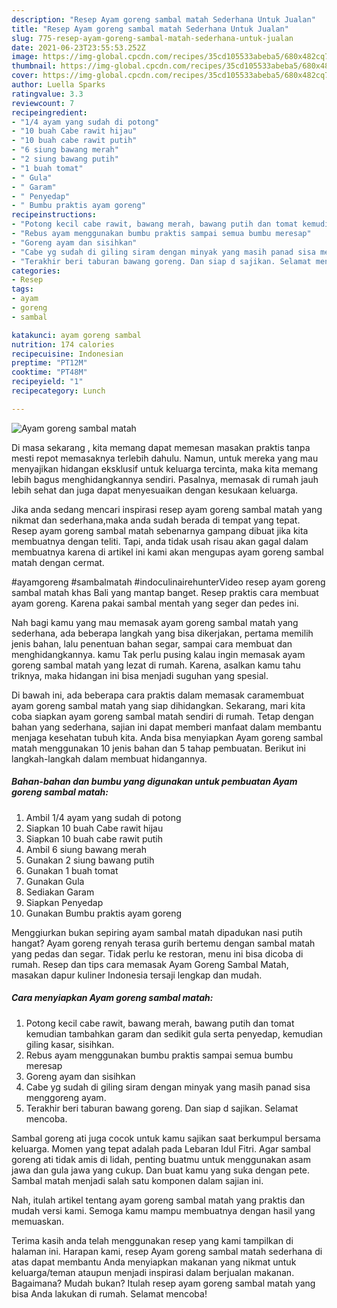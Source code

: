 ```yaml
---
description: "Resep Ayam goreng sambal matah Sederhana Untuk Jualan"
title: "Resep Ayam goreng sambal matah Sederhana Untuk Jualan"
slug: 775-resep-ayam-goreng-sambal-matah-sederhana-untuk-jualan
date: 2021-06-23T23:55:53.252Z
image: https://img-global.cpcdn.com/recipes/35cd105533abeba5/680x482cq70/ayam-goreng-sambal-matah-foto-resep-utama.jpg
thumbnail: https://img-global.cpcdn.com/recipes/35cd105533abeba5/680x482cq70/ayam-goreng-sambal-matah-foto-resep-utama.jpg
cover: https://img-global.cpcdn.com/recipes/35cd105533abeba5/680x482cq70/ayam-goreng-sambal-matah-foto-resep-utama.jpg
author: Luella Sparks
ratingvalue: 3.3
reviewcount: 7
recipeingredient:
- "1/4 ayam yang sudah di potong"
- "10 buah Cabe rawit hijau"
- "10 buah cabe rawit putih"
- "6 siung bawang merah"
- "2 siung bawang putih"
- "1 buah tomat"
- " Gula"
- " Garam"
- " Penyedap"
- " Bumbu praktis ayam goreng"
recipeinstructions:
- "Potong kecil cabe rawit, bawang merah, bawang putih dan tomat kemudian tambahkan garam dan sedikit gula serta penyedap, kemudian giling kasar, sisihkan."
- "Rebus ayam menggunakan bumbu praktis sampai semua bumbu meresap"
- "Goreng ayam dan sisihkan"
- "Cabe yg sudah di giling siram dengan minyak yang masih panad sisa menggoreng ayam."
- "Terakhir beri taburan bawang goreng. Dan siap d sajikan. Selamat mencoba."
categories:
- Resep
tags:
- ayam
- goreng
- sambal

katakunci: ayam goreng sambal 
nutrition: 174 calories
recipecuisine: Indonesian
preptime: "PT12M"
cooktime: "PT48M"
recipeyield: "1"
recipecategory: Lunch

---
```



![Ayam goreng sambal matah](https://img-global.cpcdn.com/recipes/35cd105533abeba5/680x482cq70/ayam-goreng-sambal-matah-foto-resep-utama.jpg)

Di masa  sekarang , kita memang dapat memesan masakan praktis tanpa mesti repot memasaknya terlebih dahulu. Namun, untuk mereka yang mau menyajikan hidangan eksklusif untuk keluarga tercinta, maka kita memang lebih bagus menghidangkannya sendiri. Pasalnya, memasak di rumah jauh lebih sehat dan juga dapat menyesuaikan dengan kesukaan keluarga.

Jika anda sedang mencari inspirasi resep ayam goreng sambal matah yang nikmat dan sederhana,maka anda sudah berada di tempat yang tepat. Resep ayam goreng sambal matah  sebenarnya gampang dibuat jika kita membuatnya dengan teliti. Tapi, anda tidak usah risau akan gagal dalam membuatnya 
karena di artikel ini kami akan mengupas ayam goreng sambal matah dengan cermat.  

#ayamgoreng #sambalmatah #indoculinairehunterVideo resep ayam goreng sambal matah khas Bali yang mantap banget. Resep praktis cara membuat ayam goreng. Karena pakai sambal mentah yang seger dan pedes ini.

Nah bagi kamu yang mau memasak ayam goreng sambal matah yang sederhana, ada beberapa langkah yang bisa dikerjakan, pertama memilih jenis bahan, lalu penentuan bahan segar, sampai cara membuat dan menghidangkannya. kamu Tak perlu pusing kalau ingin memasak ayam goreng sambal matah yang lezat di rumah. Karena, asalkan kamu  tahu triknya, maka hidangan ini bisa menjadi suguhan yang spesial.

Di bawah ini, ada beberapa cara praktis  dalam memasak caramembuat ayam goreng sambal matah yang siap dihidangkan. Sekarang, mari kita coba siapkan ayam goreng sambal matah sendiri di rumah. Tetap dengan bahan yang sederhana, sajian ini dapat memberi manfaat dalam membantu menjaga kesehatan tubuh kita. Anda bisa menyiapkan Ayam goreng sambal matah menggunakan 10 jenis bahan dan 5 tahap pembuatan. Berikut ini langkah-langkah dalam membuat hidangannya.

<!--inarticleads1-->

##### Bahan-bahan dan bumbu yang digunakan untuk pembuatan Ayam goreng sambal matah:

1. Ambil 1/4 ayam yang sudah di potong
1. Siapkan 10 buah Cabe rawit hijau
1. Siapkan 10 buah cabe rawit putih
1. Ambil 6 siung bawang merah
1. Gunakan 2 siung bawang putih
1. Gunakan 1 buah tomat
1. Gunakan  Gula
1. Sediakan  Garam
1. Siapkan  Penyedap
1. Gunakan  Bumbu praktis ayam goreng


Menggiurkan bukan sepiring ayam sambal matah dipadukan nasi putih hangat? Ayam goreng renyah terasa gurih bertemu dengan sambal matah yang pedas dan segar. Tidak perlu ke restoran, menu ini bisa dicoba di rumah. Resep dan tips cara memasak Ayam Goreng Sambal Matah, masakan dapur kuliner Indonesia tersaji lengkap dan mudah. 

<!--inarticleads2-->

##### Cara menyiapkan Ayam goreng sambal matah:

1. Potong kecil cabe rawit, bawang merah, bawang putih dan tomat kemudian tambahkan garam dan sedikit gula serta penyedap, kemudian giling kasar, sisihkan.
1. Rebus ayam menggunakan bumbu praktis sampai semua bumbu meresap
1. Goreng ayam dan sisihkan
1. Cabe yg sudah di giling siram dengan minyak yang masih panad sisa menggoreng ayam.
1. Terakhir beri taburan bawang goreng. Dan siap d sajikan. Selamat mencoba.


Sambal goreng ati juga cocok untuk kamu sajikan saat berkumpul bersama keluarga. Momen yang tepat adalah pada Lebaran Idul Fitri. Agar sambal goreng ati tidak amis di lidah, penting buatmu untuk menggunakan asam jawa dan gula jawa yang cukup. Dan buat kamu yang suka dengan pete. Sambal matah menjadi salah satu komponen dalam sajian ini. 

Nah, itulah artikel tentang  ayam goreng sambal matah  yang praktis dan mudah versi kami. Semoga kamu mampu membuatnya dengan hasil yang memuaskan. 

Terima kasih anda telah menggunakan resep yang kami tampilkan di halaman ini. Harapan kami, resep  Ayam goreng sambal matah sederhana di atas dapat membantu Anda menyiapkan makanan yang nikmat untuk keluarga/teman ataupun menjadi inspirasi dalam berjualan makanan. Bagaimana? Mudah bukan? Itulah resep ayam goreng sambal matah yang bisa Anda lakukan di rumah. Selamat mencoba!


